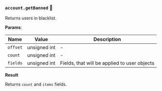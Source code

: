 ### `account.getBanned` 🔰

Returns users in blacklist.

**Params**:

|Name|Value|Description|
|--|--|--|
|`offset`|unsigned int|-|
|`count`|unsigned int|-|
|`fields`|unsigned int|Fields, that will be applied to user objects|

**Result**

Returns `count` and `items` fields.
